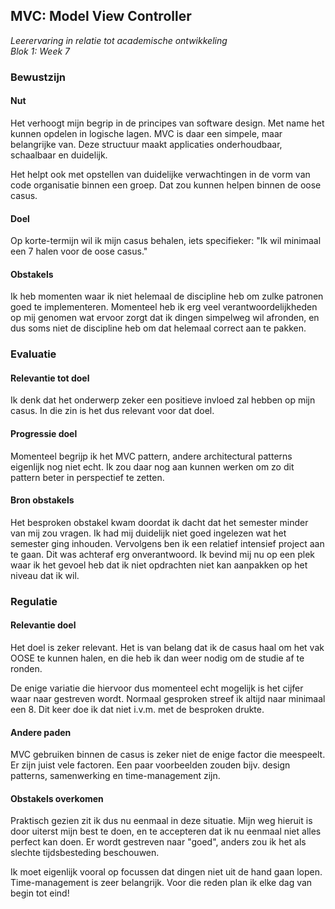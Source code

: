 ## MVC: Model View Controller
_Leerervaring in relatie tot academische ontwikkeling_  
_Blok 1: Week 7_

### Bewustzijn
#### Nut
Het verhoogt mijn begrip in de principes van software design. Met name het kunnen opdelen in 
logische lagen. MVC is daar een simpele, maar belangrijke van. Deze structuur maakt applicaties
onderhoudbaar, schaalbaar en duidelijk.

Het helpt ook met opstellen van duidelijke verwachtingen in de vorm van code organisatie binnen
een groep. Dat zou kunnen helpen binnen de oose casus.

#### Doel
Op korte-termijn wil ik mijn casus behalen, iets specifieker:
"Ik wil minimaal een 7 halen voor de oose casus."

#### Obstakels
Ik heb momenten waar ik niet helemaal de discipline heb om zulke patronen goed te 
implementeren. Momenteel heb ik erg veel verantwoordelijkheden op mij genomen wat ervoor
zorgt dat ik dingen simpelweg wil afronden, en dus soms niet de discipline heb om dat
helemaal correct aan te pakken.


### Evaluatie
#### Relevantie tot doel
Ik denk dat het onderwerp zeker een positieve invloed zal hebben op mijn casus. In die zin
is het dus relevant voor dat doel.

#### Progressie doel
Momenteel begrijp ik het MVC pattern, andere architectural patterns eigenlijk
nog niet echt. Ik zou daar nog aan kunnen werken om zo dit pattern beter in perspectief te
zetten.

#### Bron obstakels
Het besproken obstakel kwam doordat ik dacht dat het semester minder van mij zou vragen. 
Ik had mij duidelijk niet goed ingelezen wat het semester ging inhouden. Vervolgens ben
ik een relatief intensief project aan te gaan. Dit was achteraf erg onverantwoord. Ik bevind
mij nu op een plek waar ik het gevoel heb dat ik niet opdrachten niet kan aanpakken op het
niveau dat ik wil.


### Regulatie
#### Relevantie doel
Het doel is zeker relevant. Het is van belang dat ik de casus haal om het vak OOSE te kunnen halen,
en die heb ik dan weer nodig om de studie af te ronden.

De enige variatie die hiervoor dus momenteel echt mogelijk is het cijfer waar naar gestreven wordt.
Normaal gesproken streef ik altijd naar minimaal een 8. Dit keer doe ik dat niet i.v.m. met de 
besproken drukte.

#### Andere paden
MVC gebruiken binnen de casus is zeker niet de enige factor die meespeelt. Er zijn juist vele
factoren. Een paar voorbeelden zouden bijv. design patterns, samenwerking en time-management zijn.

#### Obstakels overkomen
Praktisch gezien zit ik dus nu eenmaal in deze situatie. Mijn weg hieruit is door uiterst mijn
best te doen, en te accepteren dat ik nu eenmaal niet alles perfect kan doen. Er wordt gestreven
naar "goed", anders zou ik het als slechte tijdsbesteding beschouwen.

Ik moet eigenlijk vooral op focussen dat dingen niet uit de hand gaan lopen. Time-management is
zeer belangrijk. Voor die reden plan ik elke dag van begin tot eind! 
